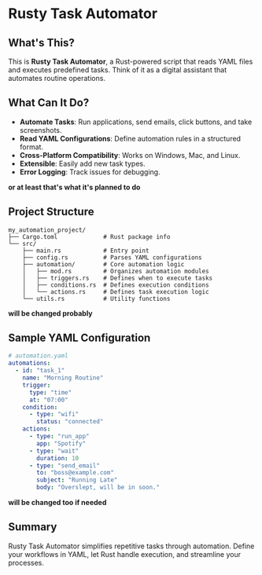 # Rusty Task Automator

## What's This?
This is **Rusty Task Automator**, a Rust-powered script that reads YAML files and executes predefined tasks. Think of it as a digital assistant that automates routine operations.

## What Can It Do?
- **Automate Tasks**: Run applications, send emails, click buttons, and take screenshots.
- **Read YAML Configurations**: Define automation rules in a structured format.
- **Cross-Platform Compatibility**: Works on Windows, Mac, and Linux.
- **Extensible**: Easily add new task types.
- **Error Logging**: Track issues for debugging.

**or at least that's what it's planned to do**

## Project Structure
```
my_automation_project/
├── Cargo.toml             # Rust package info
└── src/
    ├── main.rs            # Entry point
    ├── config.rs          # Parses YAML configurations
    ├── automation/        # Core automation logic
    │   ├── mod.rs         # Organizes automation modules
    │   ├── triggers.rs    # Defines when to execute tasks
    │   ├── conditions.rs  # Defines execution conditions
    │   └── actions.rs     # Defines task execution logic
    └── utils.rs           # Utility functions
```
**will be changed probably**

## Sample YAML Configuration
```yaml
# automation.yaml
automations:
  - id: "task_1"
    name: "Morning Routine"
    trigger:
      type: "time"
      at: "07:00"
    condition:
      - type: "wifi"
        status: "connected"
    actions:
      - type: "run_app"
        app: "Spotify"
      - type: "wait"
        duration: 10
      - type: "send_email"
        to: "boss@example.com"
        subject: "Running Late"
        body: "Overslept, will be in soon."
```

**will be changed too if needed**

## Summary
Rusty Task Automator simplifies repetitive tasks through automation. Define your workflows in YAML, let Rust handle execution, and streamline your processes.

